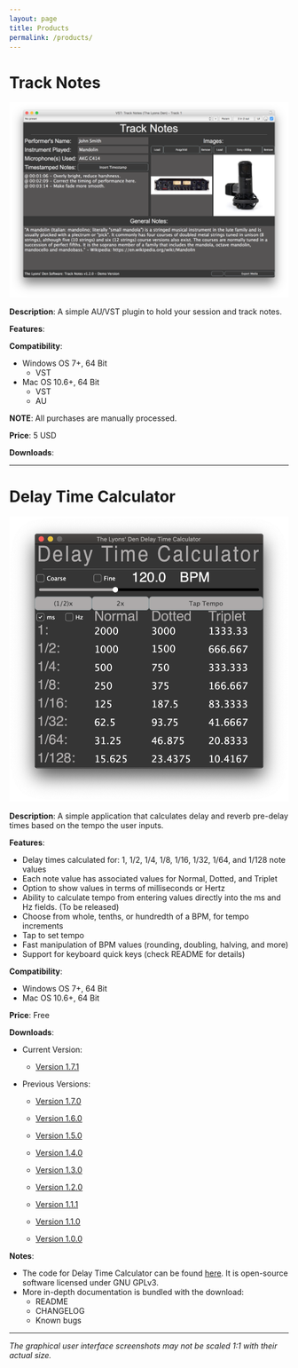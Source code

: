 ```yaml
---
layout: page
title: Products
permalink: /products/
---
```


# Track Notes

![](https://github.com/JosephTLyons/Track-Notes/blob/master/Images/Screenshot.png?raw=true)

**Description**:  A simple AU/VST plugin to hold your session and track notes.

**Features**:

**Compatibility**:

- Windows OS 7+, 64 Bit
    - VST
- Mac OS 10.6+, 64 Bit
    - VST
    - AU

**NOTE**: All purchases are manually processed.  

**Price**: 5 USD

**Downloads**:

---

# Delay Time Calculator

![](https://github.com/JosephTLyons/GUI-Delay-Time-Calculator/blob/master/Images/Screenshot.png?raw=true)

**Description**: A simple application that calculates delay and reverb pre-delay times based on the tempo the user inputs.

**Features**:

- Delay times calculated for: 1, 1/2, 1/4, 1/8, 1/16, 1/32, 1/64, and 1/128 note values
- Each note value has associated values for Normal, Dotted, and Triplet
- Option to show values in terms of milliseconds or Hertz
- Ability to calculate tempo from entering values directly into the ms and Hz fields. (To be released)
- Choose from whole, tenths, or hundredth of a BPM, for tempo increments
- Tap to set tempo
- Fast manipulation of BPM values (rounding, doubling, halving, and more)
- Support for keyboard quick keys (check README for details)

**Compatibility**:

- Windows OS 7+, 64 Bit
- Mac OS 10.6+, 64 Bit

**Price**: Free

**Downloads**:

- Current Version:
    - [Version 1.7.1](https://github.com/JosephTLyons/GUI-Delay-Time-Calculator/releases/download/1.7.1/The.Lyons.Den.Delay.Time.Calculator.V.1.7.1.zip)

- Previous Versions:
    - [Version 1.7.0](https://github.com/JosephTLyons/GUI-Delay-Time-Calculator/releases/download/1.7.0/The.Lyons.Den.Delay.Time.Calculator.V.1.7.0.zip)

    - [Version 1.6.0](https://github.com/JosephTLyons/GUI-Delay-Time-Calculator/releases/download/1.6.0/The.Lyons.Den.Delay.Time.Calculator.V.1.6.0.zip)

    - [Version 1.5.0](https://goo.gl/WqjA45)

    - [Version 1.4.0](https://github.com/JosephTLyons/GUI-Delay-Time-Calculator/releases/download/1.4/The.Lyons.Den.Delay.Time.Calculator.V.1.4.zip)

    - [Version 1.3.0](https://github.com/JosephTLyons/GUI-Delay-Time-Calculator/releases/download/1.3/The.Lyons.Den.Delay.Time.Calculator.V.1.3.zip)

    - [Version 1.2.0](https://github.com/JosephTLyons/GUI-Delay-Time-Calculator/releases/download/1.2/The.Lyons.Den.Delay.Time.Calculator.V.1.2.zip)

    - [Version 1.1.1](https://github.com/JosephTLyons/GUI-Delay-Time-Calculator/releases/download/1.1.1/The.Lyons.Den.Delay.Time.Calculator.V.1.1.1.zip)

    - [Version 1.1.0](https://github.com/JosephTLyons/GUI-Delay-Time-Calculator/releases/download/1.1/The.Lyons.Den.Delay.Time.Calculator.1.1.zip)

    - [Version 1.0.0 ](https://github.com/JosephTLyons/GUI-Delay-Time-Calculator/releases/download/1.0/Delay.Time.Calculator.app.zip)

**Notes**:
- The code for Delay Time Calculator can be found [here](https://github.com/JosephTLyons/GUI-Delay-Time-Calculator).  It is open-source software licensed under GNU GPLv3.
- More in-depth documentation is bundled with the download:
    - README
    - CHANGELOG
    - Known bugs
---

*The graphical user interface screenshots may not be scaled 1:1 with their actual size.*
